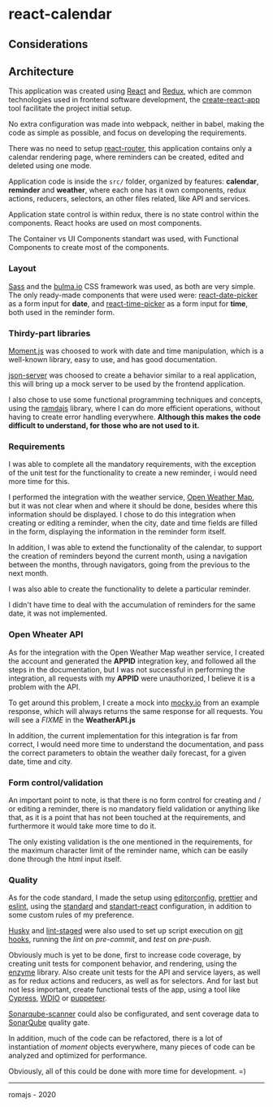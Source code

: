 # react-calendar

## Considerations

## Architecture

This application was created using [React](https://reactjs.org/) and [Redux](https://redux.js.org/), which are common technologies used in frontend software development, the [create-react-app](https://www.npmjs.com/create-react-app) tool facilitate the project initial setup.

No extra configuration was made into webpack, neither in babel, making the code as simple as possible, and focus on developing the requirements.

There was no need to setup [react-router](https://reacttraining.com/react-router/web/guides/quick-start), this application contains only a calendar rendering page, where reminders can be created, edited and deleted using one mode.

Application code is inside the `src/` folder, organized by features: **calendar**, **reminder** and **weather**, where each one has it own components, redux actions, reducers, selectors, an other files related, like API and services.

Application state control is within redux, there is no state control within the components. React hooks are used on most components.

The Container vs UI Components standart was used, with Functional Components to create most of the components.

### Layout

[Sass](https://sass-lang.com/) and the [bulma.io](https://bulma.io/) CSS framework was used, as both are very simple. The only ready-made components that were used were: [react-date-picker](https://www.npmjs.com/package/react-date-picker) as a form input for **date**, and [react-time-picker](https://www.npmjs.com/package/react-time-picker) as a form input for **time**, both used in the reminder form.

### Thirdy-part libraries

[Moment.js](https://momentjs.com/) was choosed to work with date and time manipulation, which is a well-known library, easy to use, and has good documentation.

[json-server](https://github.com/typicode/json-server) was choosed to create a behavior similar to a real application, this will bring up a mock server to be used by the frontend application.

I also chose to use some functional programming techniques and concepts, using the [ramdajs](https://ramdajs.com/) library, where I can do more efficient operations, without having to create error handling everywhere. **Although this makes the code difficult to understand, for those who are not used to it.**

### Requirements

I was able to complete all the mandatory requirements, with the exception of the unit test for the functionality to create a new reminder, i would need more time for this.

I performed the integration with the weather service, [Open Weather Map](https://openweathermap.org/), but it was not clear when and where it should be done, besides where this information should be displayed. I chose to do this integration when creating or editing a reminder, when the city, date and time fields are filled in the form, displaying the information in the reminder form itself.

In addition, I was able to extend the functionality of the calendar, to support the creation of reminders beyond the current month, using a navigation between the months, through navigators, going from the previous to the next month.

I was also able to create the functionality to delete a particular reminder.

I didn't have time to deal with the accumulation of reminders for the same date, it was not implemented.

### Open Wheater API

As for the integration with the Open Weather Map weather service, I created the account and generated the **APPID** integration key, and followed all the steps in the documentation, but I was not successful in performing the integration, all requests with my **APPID** were unauthorized, I believe it is a problem with the API.

To get around this problem, I create a mock into [mocky.io](http://mock.io/) from an example response, which will always returns the same response for all requests. You will see a _FIXME_ in the **WeatherAPI.js**

In addition, the current implementation for this integration is far from correct, I would need more time to understand the documentation, and pass the correct parameters to obtain the weather daily forecast, for a given date, time and city.

### Form control/validation

An important point to note, is that there is no form control for creating and / or editing a reminder, there is no mandatory field validation or anything like that, as it is a point that has not been touched at the requirements, and furthermore it would take more time to do it.

The only existing validation is the one mentioned in the requirements, for the maximum character limit of the reminder name, which can be easily done through the html input itself.

### Quality

As for the code standard, I made the setup using [editorconfig](https://editorconfig.org/), [prettier](https://prettier.io/) and [eslint](https://eslint.org/), using the [standard](https://github.com/standard/eslint-config-standard) and [standart-react](https://github.com/standard/eslint-config-standard-react) configuration, in addition to some custom rules of my preference.

[Husky](https://www.npmjs.com/package/husky) and [lint-staged](https://www.npmjs.com/package/lint-staged) were also used to set up script execution on [git hooks](https://git-scm.com/book/en/v2/Customizing-Git-Git-Hooks), running the _lint_ on _pre-commit_, and _test_ on _pre-push_.

Obviously much is yet to be done, first to increase code coverage, by creating unit tests for component behavior, and rendering, using the [enzyme](https://github.com/enzymejs/enzyme) library. Also create unit tests for the API and service layers, as well as for redux actions and reducers, as well as for selectors. And for last but not less important, create functional tests of the app, using a tool like [Cypress](https://www.cypress.io/), [WDIO](https://webdriver.io/docs/clioptions.html) or [puppeteer](https://github.com/puppeteer/puppeteer).

[Sonarqube-scanner](https://www.npmjs.com/package/sonarqube-scanner) could also be configurated, and sent coverage data to [SonarQube](https://docs.sonarqube.org/latest/analysis/scan/sonarscanner/) quality gate.

In addition, much of the code can be refactored, there is a lot of instantiation of _moment_ objects everywhere, many pieces of code can be analyzed and optimized for performance.

Obviously, all of this could be done with more time for development. =)

---

romajs - 2020
